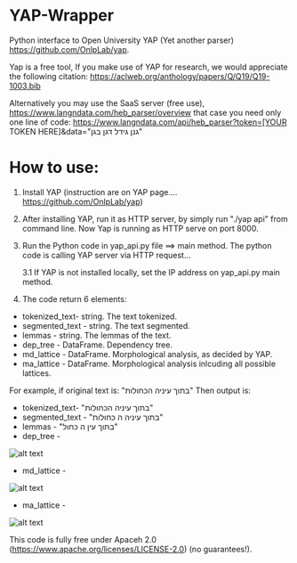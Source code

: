 # YAP-Wrapper
Python interface to Open University YAP (Yet another parser) https://github.com/OnlpLab/yap.

Yap is a free tool, If you make use of YAP for research, we would appreciate the following citation: 
https://aclweb.org/anthology/papers/Q/Q19/Q19-1003.bib

Alternatively you may use the SaaS server (free use), https://www.langndata.com/heb_parser/overview that case you need only one line of code: https://www.langndata.com/api/heb_parser?token=[YOUR TOKEN HERE]&data="גנן גידל דגן בגן"

How to use:
========
1. Install YAP (instruction are on YAP page.... https://github.com/OnlpLab/yap)
2. After installing YAP, run it as HTTP server, by simply run "./yap api" from command line. Now Yap is running as HTTP serve on port 8000.
3. Run the Python code in yap_api.py file ==> main method.
The python code is calling YAP server via HTTP request...

  	3.1 If YAP is not installed locally, set the IP address on yap_api.py main method.
4. The code return 6 elements:
* tokenized_text- string. The text tokenized.
* segmented_text - string. The text segmented.
* lemmas - string. The lemmas of the text.
* dep_tree - DataFrame. Dependency tree.
* md_lattice - DataFrame. Morphological analysis, as decided by YAP.
* ma_lattice - DataFrame. Morphological analysis inlcuding all possible lattices.

For example, if original text is: "בתוך עיניה הכחולות"
Then output is:
* tokenized_text- "בתוך עיניה הכחולות" 
* segmented_text - "בתוך עיניה ה כחולות"
* lemmas - "בתוך עין ה כחול"
* dep_tree - 

![alt text](https://github.com/amit-shkolnik/YAP-Wrapper/blob/master/dep_tree.png)
* md_lattice -

![alt text](https://github.com/amit-shkolnik/YAP-Wrapper/blob/master/md_lattice.png)
* ma_lattice - 

![alt text](https://github.com/amit-shkolnik/YAP-Wrapper/blob/master/ma_lattice.png)


This code is fully free under Apaceh 2.0 (https://www.apache.org/licenses/LICENSE-2.0) (no guarantees!). 


